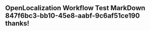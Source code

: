 <properties
ms.topic="hero-topic1"
ms.test1="hero-topic"
ms.test2="test"/>

## OpenLocalization Workflow Test MarkDown 847f6bc3-bb10-45e8-aabf-9c6af51ce190 thanks!
